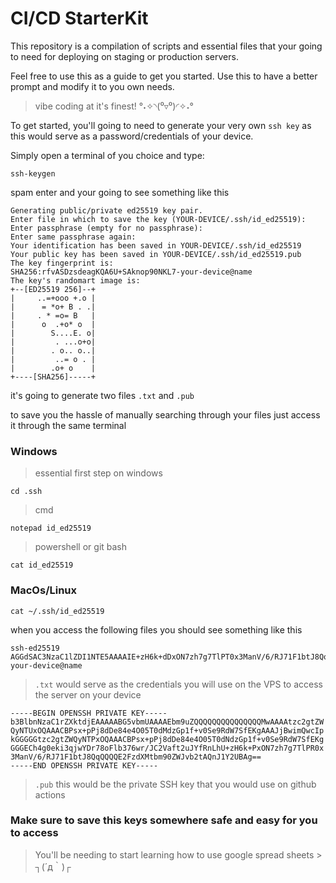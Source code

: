 # CI/CD StarterKit

This repository is a compilation of scripts and essential files that your going to need for deploying on staging or production servers.

Feel free to use this as a guide to get you started. Use this to have a better prompt and modify it to you own needs. 

> vibe coding at it's finest! °˖✧◝(⁰▿⁰)◜✧˖°

To get started, you'll going to need to generate your very own `ssh key` as this would serve as a password/credentials of your device.

Simply open a terminal of you choice and type:
```
ssh-keygen
```

spam enter and your going to see something like this
```
Generating public/private ed25519 key pair.
Enter file in which to save the key (YOUR-DEVICE/.ssh/id_ed25519):
Enter passphrase (empty for no passphrase):
Enter same passphrase again:
Your identification has been saved in YOUR-DEVICE/.ssh/id_ed25519
Your public key has been saved in YOUR-DEVICE/.ssh/id_ed25519.pub
The key fingerprint is:
SHA256:rfvASDzsdeagKQA6U+SAknop90NKL7-your-device@name
The key's randomart image is:
+--[ED25519 256]--+
|     ..=+ooo +.o |
|      = *o+ B . .|
|     . * =o= B   |
|      o  .+o* o  |
|        S....E. o|
|         . ...o+o|
|        . o.. o..|
|         ..= o . |
|        .o+ o    |
+----[SHA256]-----+

```

it's going to generate two files `.txt` and `.pub`

to save you the hassle of manually searching through your files just access it through the same terminal

### Windows
> essential first step on windows
```
cd .ssh
```
>cmd

```
notepad id_ed25519
```
>powershell or git bash

```
cat id_ed25519
```

### MacOs/Linux
```
cat ~/.ssh/id_ed25519
```

when you access the following files you should see something like this


```
ssh-ed25519 AGGdSAC3NzaC1lZDI1NTE5AAAAIE+zH6k+dDxON7zh7g7TlPT0x3ManV/6/RJ71F1btJ8Qq your-device@name
```
>`.txt` would serve as the credentials you will use on the VPS to access the server on your device


```
-----BEGIN OPENSSH PRIVATE KEY-----
b3BlbnNzaC1rZXktdjEAAAAABG5vbmUAAAAEbm9uZQQQQQQQQQQQQQQQMwAAAAtzc2gtZW
QyNTUxOQAAACBPsx+pPj8dDe84e4O05T0dMdzGp1f+v0Se9RdW7SfEKgAAAJjBwimQwcIp
kGGGGGtzc2gtZWQyNTPxOQAAACBPsx+pPj8dDe84e4O05T0dNdzGp1f+v0Se9RdW7SfEKg
GGGECh4g0eki3qjwYDr78oFlb376wr/JC2Vaft2uJYfRnLhU+zH6k+PxON7zh7g7TlPR0x
3ManV/6/RJ71F1btJ8QqQQQQE2FzdXMtbm90ZWJvb2tAQnJ1Y2UBAg==
-----END OPENSSH PRIVATE KEY-----
```
>`.pub` this would be the private SSH key that you would use on github actions

### Make sure to save this keys somewhere safe and easy for you to access
> You'll be needing to start learning how to use google spread sheets > ┐(´д｀)┌ 
